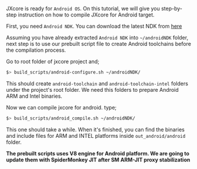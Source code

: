 JXcore is ready for `Android OS`. On this tutorial, we will give you step-by-step instruction on how to compile JXcore for Android target.

First, you need `Android NDK`. You can download the latest NDK from [here](https://developer.android.com/tools/sdk/ndk/index.html)

Assuming you have already extracted `Android NDK` into `~/androidNDK` folder, next step is to use our prebuilt script file to create Android toolchains before the compilation process.

Go to root folder of jxcore project and;
```bash
$> build_scripts/android-configure.sh ~/androidNDK/
```
This should create `android-toolchain` and `android-toolchain-intel` folders under the project's root folder. We need this folders to prepare Android ARM and Intel binaries. 

Now we can compile jxcore for android. type;
```bash
$> build_scripts/android_compile.sh ~/androidNDK/
```

This one should take a while. When it's finished, you can find the binaries and include files for ARM and INTEL platforms inside `out_android/android` folder.

**The prebuilt scripts uses V8 engine for Android platform. We are going to update them with SpiderMonkey JIT after SM ARM-JIT proxy stabilization**

